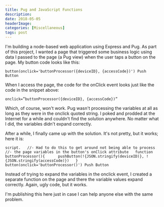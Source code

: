 ```yaml
---
title: Pug and JavaScript Functions
description: 
date: 2018-05-05
headerImage: 
categories: [Miscellaneous]
tags: post
---
```


I'm building a node-based web application using Express and Pug. As part of this project, I wanted a page that triggered some business logic using data I passed to the page (a Pug view) when the user taps a button on the page. My button code looks like this:

`button(onclick='buttonProcessor({deviceID}, {accessCode})') Push Button`

When I access the page, the code for the onClick event looks just like the code in the snippet above:

`onclick=”buttonProcessor({deviceID}, {accessCode})”`

Which, of course, won't work. Pug wasn't processing the variables at all as long as they were in the onclick quoted string. I poked and prodded at the Internet for a while and couldn't find the solution anywhere. No matter what I did, the variables didn't expand correctly.

After a while, I finally came up with the solution. It's not pretty, but it works; here it is:

`script.   //- Had to do this to get around not being able to process   //- the page variables in the button's onClick attribute   function buttonProcessor(){      pushButton(!{JSON.stringify(deviceID)}, !{JSON.stringify(accessCode)})   }   button(onclick='buttonProcessor()') Push Button`

Instead of trying to expand the variables in the onclick event, I created a separate function on the page and there the variable values expand correctly. Again, ugly code, but it works.

I'm publishing this here just in case I can help anyone else with the same problem.